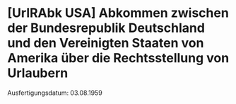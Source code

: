 # [UrlRAbk USA] Abkommen zwischen der Bundesrepublik Deutschland und den Vereinigten Staaten von Amerika über die Rechtsstellung von Urlaubern

Ausfertigungsdatum: 03.08.1959

 